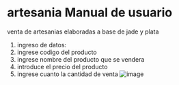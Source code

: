# artesania Manual de usuario
venta de artesanias elaboradas a base de jade y plata
1. ingreso de datos:
2. ingrese codigo del producto
3. ingrese nombre del producto que se vendera
4. introduce el precio del producto
5. ingrese cuanto la cantidad de venta
![image](https://github.com/ixbe/artesania/assets/145864395/29e40e3c-80c2-4845-8da6-42e645079d52)
